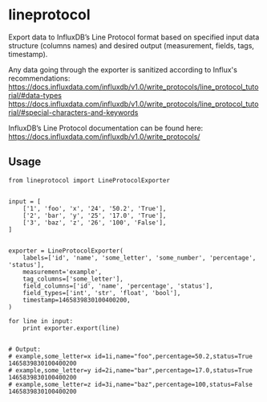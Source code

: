# lineprotocol

Export data to InfluxDB’s Line Protocol format based on specified input data structure (columns names) and desired output (measurement, fields, tags, timestamp).

Any data going through the exporter is sanitized according to Influx's recommendations:
https://docs.influxdata.com/influxdb/v1.0/write_protocols/line_protocol_tutorial/#data-types
https://docs.influxdata.com/influxdb/v1.0/write_protocols/line_protocol_tutorial/#special-characters-and-keywords

InfluxDB’s Line Protocol documentation can be found here:
https://docs.influxdata.com/influxdb/v1.0/write_protocols/


## Usage

    from lineprotocol import LineProtocolExporter


    input = [
        ['1', 'foo', 'x', '24', '50.2', 'True'],
        ['2', 'bar', 'y', '25', '17.0', 'True'],
        ['3', 'baz', 'z', '26', '100', 'False'],
    ]


    exporter = LineProtocolExporter(
        labels=['id', 'name', 'some_letter', 'some_number', 'percentage', 'status'],
        measurement='example',
        tag_columns=['some_letter'],
        field_columns=['id', 'name', 'percentage', 'status'],
        field_types=['int', 'str', 'float', 'bool'],
        timestamp=1465839830100400200,
    )

    for line in input:
        print exporter.export(line)


    # Output:
    # example,some_letter=x id=1i,name="foo",percentage=50.2,status=True 1465839830100400200
    # example,some_letter=y id=2i,name="bar",percentage=17.0,status=True 1465839830100400200
    # example,some_letter=z id=3i,name="baz",percentage=100,status=False 1465839830100400200